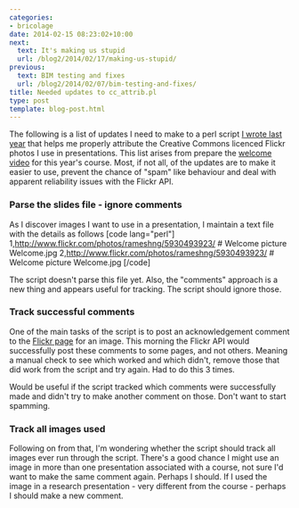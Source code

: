 ```yaml
---
categories:
- bricolage
date: 2014-02-15 08:23:02+10:00
next:
  text: It's making us stupid
  url: /blog2/2014/02/17/making-us-stupid/
previous:
  text: BIM testing and fixes
  url: /blog2/2014/02/07/bim-testing-and-fixes/
title: Needed updates to cc_attrib.pl
type: post
template: blog-post.html
---
```

The following is a list of updates I need to make to a perl script [I wrote last year](/blog2/2013/10/20/creative-commons-flickr-and-presentations-a-bit-of-tinkering/) that helps me properly attribute the Creative Commons licenced Flickr photos I use in presentations. This list arises from prepare the [welcome video](http://www.slideshare.net/davidj/welcome-to-edc3100-ict-and-pedagogy) for this year's course. Most, if not all, of the updates are to make it easier to use, prevent the chance of "spam" like behaviour and deal with apparent reliability issues with the Flickr API.

### Parse the slides file - ignore comments

As I discover images I want to use in a presentation, I maintain a text file with the details as follows \[code lang="perl"\] 1,http://www.flickr.com/photos/rameshng/5930493923/ # Welcome picture Welcome.jpg 2,http://www.flickr.com/photos/rameshng/5930493923/ # Welcome picture Welcome.jpg \[/code\]

The script doesn't parse this file yet. Also, the "comments" approach is a new thing and appears useful for tracking. The script should ignore those.

### Track successful comments

One of the main tasks of the script is to post an acknowledgement comment to the [Flickr page](http://www.flickr.com/photos/rameshng/5930493923/) for an image. This morning the Flickr API would successfully post these comments to some pages, and not others. Meaning a manual check to see which worked and which didn't, remove those that did work from the script and try again. Had to do this 3 times.

Would be useful if the script tracked which comments were successfully made and didn't try to make another comment on those. Don't want to start spamming.

### Track all images used

Following on from that, I'm wondering whether the script should track all images ever run through the script. There's a good chance I might use an image in more than one presentation associated with a course, not sure I'd want to make the same comment again. Perhaps I should. If I used the image in a research presentation - very different from the course - perhaps I should make a new comment.